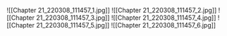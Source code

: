 ![[Chapter 21_220308_111457_1.jpg]]
![[Chapter 21_220308_111457_2.jpg]]
![[Chapter 21_220308_111457_3.jpg]]
![[Chapter 21_220308_111457_4.jpg]]
![[Chapter 21_220308_111457_5.jpg]]
![[Chapter 21_220308_111457_6.jpg]]
